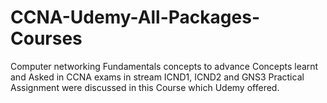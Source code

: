 # CCNA-Udemy-All-Packages-Courses
 Computer networking Fundamentals concepts to advance Concepts learnt and Asked in CCNA exams in stream ICND1, ICND2 and GNS3 Practical Assignment were discussed in this Course which Udemy offered.
